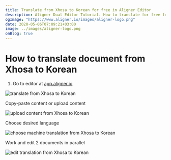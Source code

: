 ```yaml
---
title: Translate from Xhosa to Korean for free in Aligner Editor
description: Aligner Dual Editor Tutorial. How to translate for free from Xhosa to Korean. Aligner is multilingual document management platform. 
ogImage: "https://www.aligner.io/images/aligner-logo.png"
date: 2020-05-06T07:09:21+03:00
image: ../images/aligner-logo.png
onBlog: true
---
```


# How to translate document from Xhosa to Korean

1. Go to editor at [app.aligner.io](https://app.aligner.io "Aligner App web page")

![translate from Xhosa to Korean](../aligner-blank-editor.png "translate from Xhosa to Korean")

Copy-paste content or upload content

![upload content from Xhosa to Korean](../aligner-uploaded-document.png "upload content from Xhosa to Korean")

Choose desired language

![choose machine translation from Xhosa to Korean](../aligner-language-dropdown.png "choose machine translation from Xhosa to Korean")

Work and edit 2 documents in parallel

![edit translation from Xhosa to Korean](../aligner-double-sitded-editor.png "edit translation from Xhosa to Korean")

